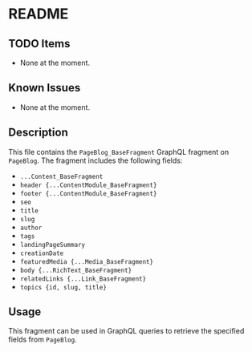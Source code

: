 # README

## TODO Items
- None at the moment.

## Known Issues
- None at the moment.

## Description
This file contains the `PageBlog_BaseFragment` GraphQL fragment on `PageBlog`. The fragment includes the following fields:
- `...Content_BaseFragment`
- `header {...ContentModule_BaseFragment}`
- `footer {...ContentModule_BaseFragment}`
- `seo`
- `title`
- `slug`
- `author`
- `tags`
- `landingPageSummary`
- `creationDate`
- `featuredMedia {...Media_BaseFragment}`
- `body {...RichText_BaseFragment}`
- `relatedLinks {...Link_BaseFragment}`
- `topics {id, slug, title}`

## Usage
This fragment can be used in GraphQL queries to retrieve the specified fields from `PageBlog`.